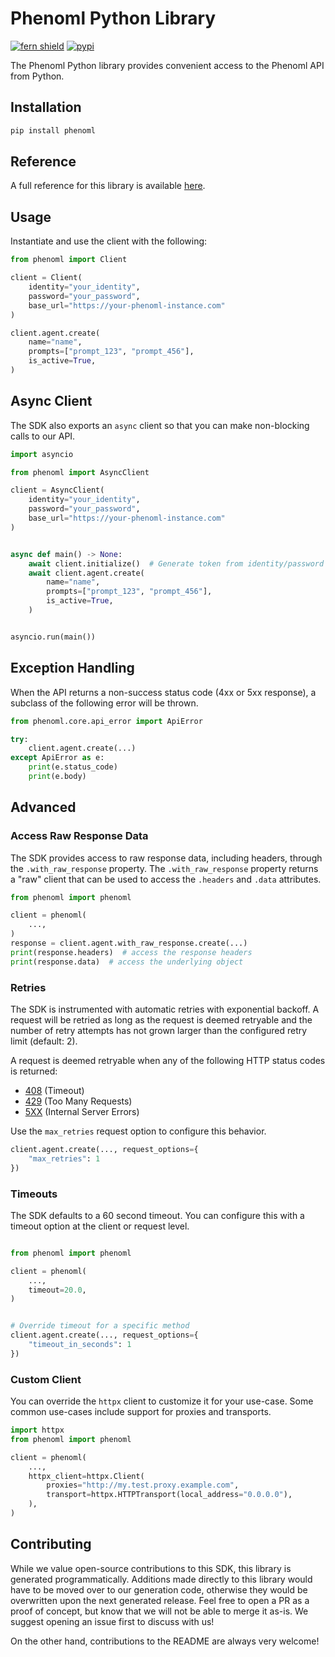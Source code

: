 # Phenoml Python Library

[![fern shield](https://img.shields.io/badge/%F0%9F%8C%BF-Built%20with%20Fern-brightgreen)](https://buildwithfern.com?utm_source=github&utm_medium=github&utm_campaign=readme&utm_source=https%3A%2F%2Fgithub.com%2Ffern-demo%2Fphenoml-python-sdk)
[![pypi](https://img.shields.io/pypi/v/phenoml)](https://pypi.python.org/pypi/phenoml)

The Phenoml Python library provides convenient access to the Phenoml API from Python.

## Installation

```sh
pip install phenoml
```

## Reference

A full reference for this library is available [here](https://github.com/fern-demo/phenoml-python-sdk/blob/HEAD/./reference.md).

## Usage

Instantiate and use the client with the following:

```python
from phenoml import Client

client = Client(
    identity="your_identity",
    password="your_password",
    base_url="https://your-phenoml-instance.com"
)

client.agent.create(
    name="name",
    prompts=["prompt_123", "prompt_456"],
    is_active=True,
)
```

## Async Client

The SDK also exports an `async` client so that you can make non-blocking calls to our API.

```python
import asyncio

from phenoml import AsyncClient

client = AsyncClient(
    identity="your_identity",
    password="your_password",
    base_url="https://your-phenoml-instance.com"
)


async def main() -> None:
    await client.initialize()  # Generate token from identity/password
    await client.agent.create(
        name="name",
        prompts=["prompt_123", "prompt_456"],
        is_active=True,
    )


asyncio.run(main())
```

## Exception Handling

When the API returns a non-success status code (4xx or 5xx response), a subclass of the following error
will be thrown.

```python
from phenoml.core.api_error import ApiError

try:
    client.agent.create(...)
except ApiError as e:
    print(e.status_code)
    print(e.body)
```

## Advanced

### Access Raw Response Data

The SDK provides access to raw response data, including headers, through the `.with_raw_response` property.
The `.with_raw_response` property returns a "raw" client that can be used to access the `.headers` and `.data` attributes.

```python
from phenoml import phenoml

client = phenoml(
    ...,
)
response = client.agent.with_raw_response.create(...)
print(response.headers)  # access the response headers
print(response.data)  # access the underlying object
```

### Retries

The SDK is instrumented with automatic retries with exponential backoff. A request will be retried as long
as the request is deemed retryable and the number of retry attempts has not grown larger than the configured
retry limit (default: 2).

A request is deemed retryable when any of the following HTTP status codes is returned:

- [408](https://developer.mozilla.org/en-US/docs/Web/HTTP/Status/408) (Timeout)
- [429](https://developer.mozilla.org/en-US/docs/Web/HTTP/Status/429) (Too Many Requests)
- [5XX](https://developer.mozilla.org/en-US/docs/Web/HTTP/Status/500) (Internal Server Errors)

Use the `max_retries` request option to configure this behavior.

```python
client.agent.create(..., request_options={
    "max_retries": 1
})
```

### Timeouts

The SDK defaults to a 60 second timeout. You can configure this with a timeout option at the client or request level.

```python

from phenoml import phenoml

client = phenoml(
    ...,
    timeout=20.0,
)


# Override timeout for a specific method
client.agent.create(..., request_options={
    "timeout_in_seconds": 1
})
```

### Custom Client

You can override the `httpx` client to customize it for your use-case. Some common use-cases include support for proxies
and transports.

```python
import httpx
from phenoml import phenoml

client = phenoml(
    ...,
    httpx_client=httpx.Client(
        proxies="http://my.test.proxy.example.com",
        transport=httpx.HTTPTransport(local_address="0.0.0.0"),
    ),
)
```

## Contributing

While we value open-source contributions to this SDK, this library is generated programmatically.
Additions made directly to this library would have to be moved over to our generation code,
otherwise they would be overwritten upon the next generated release. Feel free to open a PR as
a proof of concept, but know that we will not be able to merge it as-is. We suggest opening
an issue first to discuss with us!

On the other hand, contributions to the README are always very welcome!
